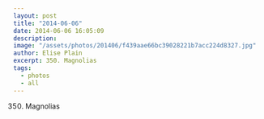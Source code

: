 ```yaml
---
layout: post
title: "2014-06-06"
date: 2014-06-06 16:05:09
description: 
image: "/assets/photos/201406/f439aae66bc39028221b7acc224d8327.jpg"
author: Elise Plain
excerpt: 350. Magnolias
tags: 
  - photos
  - all
---
```


350. Magnolias
<p></p>
